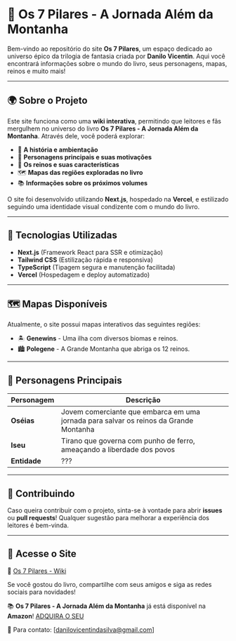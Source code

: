 # 📖 Os 7 Pilares - A Jornada Além da Montanha

Bem-vindo ao repositório do site **Os 7 Pilares**, um espaço dedicado ao universo épico da trilogia de fantasia criada por **Danilo Vicentin**. Aqui você encontrará informações sobre o mundo do livro, seus personagens, mapas, reinos e muito mais!

---

## 🌍 Sobre o Projeto
Este site funciona como uma **wiki interativa**, permitindo que leitores e fãs mergulhem no universo do livro **Os 7 Pilares - A Jornada Além da Montanha**. Através dele, você poderá explorar:
- 📜 **A história e ambientação**
- 👤 **Personagens principais e suas motivações**
- 🏰 **Os reinos e suas características**
- 🗺️ **Mapas das regiões exploradas no livro**
- 📚 **Informações sobre os próximos volumes**

O site foi desenvolvido utilizando **Next.js**, hospedado na **Vercel**, e estilizado seguindo uma identidade visual condizente com o mundo do livro.

---

## 🚀 Tecnologias Utilizadas
- **Next.js** (Framework React para SSR e otimização)
- **Tailwind CSS** (Estilização rápida e responsiva)
- **TypeScript** (Tipagem segura e manutenção facilitada)
- **Vercel** (Hospedagem e deploy automatizado)

---

## 🗺️ Mapas Disponíveis

Atualmente, o site possui mapas interativos das seguintes regiões:
- 🏝️ **Genewins** - Uma ilha com diversos biomas e reinos.
- 🏙️ **Polegene** - A Grande Montanha que abriga os 12 reinos.

---

## 👥 Personagens Principais

| Personagem | Descrição |
|------------|----------------------------------------------------|
| **Oséias** | Jovem comerciante que embarca em uma jornada para salvar os reinos da Grande Montanha |
| **Iseu** | Tirano que governa com punho de ferro, ameaçando a liberdade dos povos |
| **Entidade** | ??? |

---

## 📢 Contribuindo
Caso queira contribuir com o projeto, sinta-se à vontade para abrir **issues** ou **pull requests**! Qualquer sugestão para melhorar a experiência dos leitores é bem-vinda.

---

## 🌟 Acesse o Site
🔗 [Os 7 Pilares - Wiki]([https://seusite.vercel.app](https://os-7-pilares-wiki.vercel.app/))

Se você gostou do livro, compartilhe com seus amigos e siga as redes sociais para novidades!

📚 **Os 7 Pilares - A Jornada Além da Montanha** já está disponível na **Amazon**! [ADQUIRA O SEU](https://a.co/d/3kEyj8U)

📧 Para contato: [danilovicentindasilva@gmail.com]

